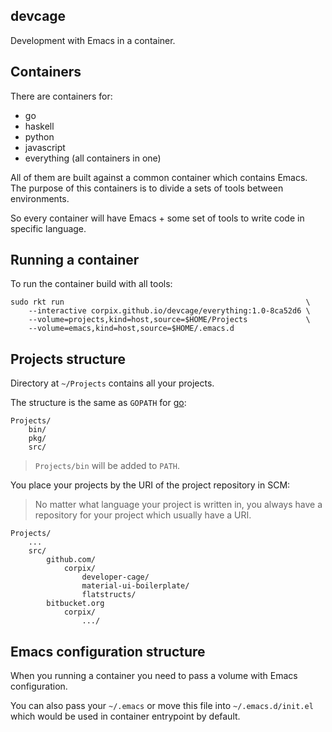 devcage
--------------

Development with Emacs in a container.

## Containers

There are containers for:

- go
- haskell
- python
- javascript
- everything (all containers in one)

All of them are built against a common container which contains Emacs.
The purpose of this containers is to divide a sets of tools between environments.

So every container will have Emacs + some set of tools to write code in specific language.

## Running a container

To run the container build with all tools:

``` shell
sudo rkt run                                                      \
    --interactive corpix.github.io/devcage/everything:1.0-8ca52d6 \
    --volume=projects,kind=host,source=$HOME/Projects             \
    --volume=emacs,kind=host,source=$HOME/.emacs.d
```

## Projects structure

Directory at `~/Projects` contains all your projects.

The structure is the same as `GOPATH` for [go](https://golang.org/doc/code.html#GOPATH):

``` text
Projects/
    bin/
    pkg/
    src/
```

> `Projects/bin` will be added to `PATH`.

You place your projects by the URI of the project repository in SCM:

> No matter what language your project is written in,
> you always have a repository for your project which usually
> have a URI.

``` text
Projects/
    ...
    src/
        github.com/
            corpix/
                developer-cage/
                material-ui-boilerplate/
                flatstructs/
        bitbucket.org
            corpix/
                .../
```

## Emacs configuration structure

When you running a container you need to pass a volume with Emacs configuration.

You can also pass your `~/.emacs` or move this file into `~/.emacs.d/init.el` which would be used in container entrypoint by default.
